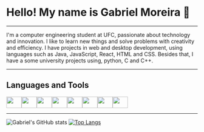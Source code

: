 # Hello! My name is Gabriel Moreira 👋
<hr>

I'm a computer engineering student at UFC, passionate about technology and innovation. I like to learn new things and solve problems with creativity and efficiency. I have projects in web and desktop development, using languages such as Java, JavaScript, React, HTML and CSS. Besides that, I have a some university projects using, python, C and C++.

<hr>

## Languages and Tools
<div style = "display: flex"> <hr>
  <img height = "30" width = "40" src="https://cdn.jsdelivr.net/gh/devicons/devicon/icons/html5/html5-original.svg" />
  <img height = "30" width = "40" src="https://cdn.jsdelivr.net/gh/devicons/devicon/icons/css3/css3-original.svg" />
  <img height = "30" width = "40" src="https://cdn.jsdelivr.net/gh/devicons/devicon/icons/javascript/javascript-original.svg" />
  <img height = "30" width = "40" src="https://cdn.jsdelivr.net/gh/devicons/devicon/icons/react/react-original.svg" />
  <img height = "30" width = "40" src="https://cdn.jsdelivr.net/gh/devicons/devicon/icons/java/java-original.svg" />
  <img height = "30" width = "40" src="https://cdn.jsdelivr.net/gh/devicons/devicon/icons/python/python-original.svg" />
  <img height = "30" width = "40" src="https://cdn.jsdelivr.net/gh/devicons/devicon/icons/c/c-original.svg" />
  <img height = "30" width = "40" src="https://cdn.jsdelivr.net/gh/devicons/devicon/icons/cplusplus/cplusplus-original.svg" />
</div>          
<hr>

![Gabriel's GitHub stats](https://github-readme-stats.vercel.app/api?username=gabrimoreira\&rank_icon=github)
[![Top Langs](https://github-readme-stats.vercel.app/api/top-langs/?username=gabrimoreira&layout=donut)](https://github.com/gabrimoreira/github-readme-stats)


